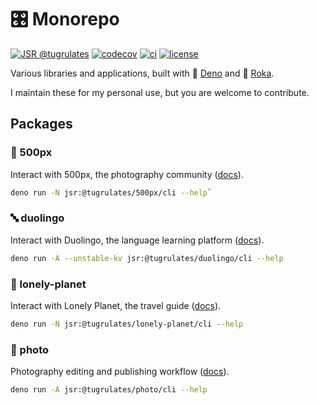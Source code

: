 # 🎛️ Monorepo

[![JSR @tugrulates](https://jsr.io/badges/@tugrulates)](https://jsr.io/@tugrulates)
[![codecov](https://codecov.io/gh/tugrulates/repo/branch/main/graph/badge.svg)](https://codecov.io/gh/tugrulates/repo)
[![ci](https://github.com/tugrulates/repo/actions/workflows/ci.yml/badge.svg)](https://github.com/tugrulates/repo/actions/workflows/ci.yml)
[![license](https://img.shields.io/badge/License-MIT-blue.svg)](https://github.com/tugrulates/repo/blob/main/LICENSE)

Various libraries and applications, built with 🦕
[Deno](https://github.com/denoland/deno) and 🌱
[Roka](https://github.com/withroka/roka).

I maintain these for my personal use, but you are welcome to contribute.

## Packages

### 📸 500px

Interact with 500px, the photography community
([docs](https://jsr.io/@tugrulates/500px)).

```sh
deno run -N jsr:@tugrulates/500px/cli --help`
```

### 🔤 duolingo

Interact with Duolingo, the language learning platform
([docs](https://jsr.io/@tugrulates/duolingo)).

```sh
deno run -A --unstable-kv jsr:@tugrulates/duolingo/cli --help
```

### 🧳 lonely-planet

Interact with Lonely Planet, the travel guide
([docs](https://jsr.io/@tugrulates/lonely-planet)).

```sh
deno run -N jsr:@tugrulates/lonely-planet/cli --help
```

### 📸 photo

Photography editing and publishing workflow
([docs](https://jsr.io/@tugrulates/photo)).

```sh
deno run -A jsr:@tugrulates/photo/cli --help
```
